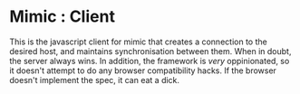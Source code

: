# Mimic : Client

This is the javascript client for mimic that creates a connection to the desired host, and maintains synchronisation
between them. When in doubt, the server always wins. In addition, the framework is _very_ oppinionated, so it doesn't
attempt to do any browser compatibility hacks. If the browser doesn't implement the spec, it can eat a dick.

